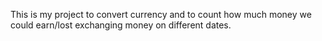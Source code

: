 This is my project to convert currency and to count how much money we could earn/lost exchanging money on different dates.